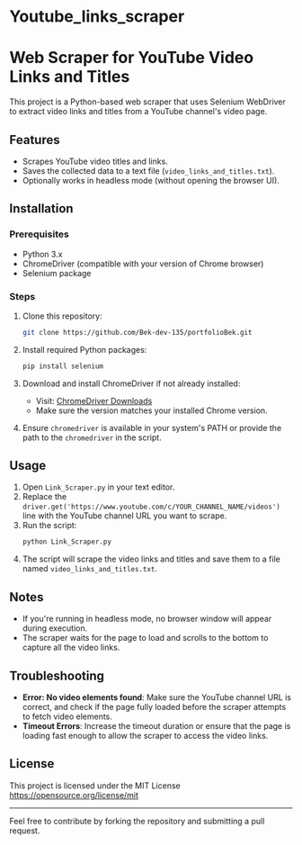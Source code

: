 # Youtube_links_scraper

# Web Scraper for YouTube Video Links and Titles

This project is a Python-based web scraper that uses Selenium WebDriver to extract video links and titles from a YouTube channel's video page.

## Features
- Scrapes YouTube video titles and links.
- Saves the collected data to a text file (`video_links_and_titles.txt`).
- Optionally works in headless mode (without opening the browser UI).

## Installation

### Prerequisites

- Python 3.x
- ChromeDriver (compatible with your version of Chrome browser)
- Selenium package

### Steps

1. Clone this repository:
   ```bash
   git clone https://github.com/Bek-dev-135/portfolioBek.git
   ```

2. Install required Python packages:
   ```bash
   pip install selenium
   ```

3. Download and install ChromeDriver if not already installed:
   - Visit: [ChromeDriver Downloads](https://sites.google.com/a/chromium.org/chromedriver/downloads)
   - Make sure the version matches your installed Chrome version.

4. Ensure `chromedriver` is available in your system's PATH or provide the path to the `chromedriver` in the script.

## Usage

1. Open `Link_Scraper.py` in your text editor.
2. Replace the `driver.get('https://www.youtube.com/c/YOUR_CHANNEL_NAME/videos')` line with the YouTube channel URL you want to scrape.
3. Run the script:
   ```bash
   python Link_Scraper.py
   ```
4. The script will scrape the video links and titles and save them to a file named `video_links_and_titles.txt`.

## Notes
- If you're running in headless mode, no browser window will appear during execution.
- The scraper waits for the page to load and scrolls to the bottom to capture all the video links.

## Troubleshooting

- **Error: No video elements found**: Make sure the YouTube channel URL is correct, and check if the page fully loaded before the scraper attempts to fetch video elements.
- **Timeout Errors**: Increase the timeout duration or ensure that the page is loading fast enough to allow the scraper to access the video links.

## License

This project is licensed under the MIT License 
https://opensource.org/license/mit

---

Feel free to contribute by forking the repository and submitting a pull request.

```

